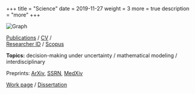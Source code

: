 +++
title = "Science"
date = 2019-11-27
weight = 3
more = true
description = "more"
+++

![Graph](/images/science.png "Illustration")

<a href="https://www.utia.cz/biblio/author/cav_un_auth*0101206" target="_blank">Publications</a> /  <a href="/docs/CV.pdf" target="_blank">CV</a> /<br>
<a href="https://www.webofscience.com/wos/author/record/I-8828-2012" target="_blank">Researcher ID</a> / <a href="https://www.scopus.com/authid/detail.uri?authorId=7006398520" target="_blank">Scopus</a> 

<!-- more -->

**Topics:** decision-making under uncertainty / mathematical modeling / interdisciplinary

Preprints: <a href="http://arxiv.org/find/stat/1/au:+Smid_Martin/0/1/0/all/0/1" target="_blank">ArXiv</a>, 
 <a href="http://ssrn.com/author=586582" target="_blank">SSRN</a>, 
 <a href="https://www.medrxiv.org/search/author1%3AMartin%2BSmid%20jcode%3Amedrxiv%20numresults%3A10%20sort%3Arelevance-rank%20format_result%3Astandard" target="_blank">MedXiv</a>
 
<a href="http://www.utia.cz/people/smid" target="_blank">Work page</a> / <a href="/docs/d.pdf" target="_blank">Dissertation</a>

